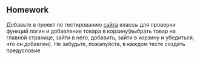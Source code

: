 ## Homework

Добавьте в проект по тестированию [сайта](https://demowebshop.tricentis.com/) классы для проверки функций логин и добавление товара в корзину(выбрать товар на главной странице, зайти в него, добавить, зайти в корзину и убедиться, что он добавлен). Не забудьте, пожалуйста, в каждом тесте создать предусловие
